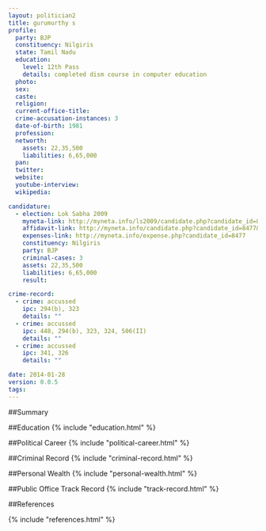 ```yaml
---
layout: politician2
title: gurumurthy s
profile: 
  party: BJP
  constituency: Nilgiris
  state: Tamil Nadu
  education: 
    level: 12th Pass
    details: completed dism course in computer education
  photo: 
  sex: 
  caste: 
  religion: 
  current-office-title: 
  crime-accusation-instances: 3
  date-of-birth: 1981
  profession: 
  networth: 
    assets: 22,35,500
    liabilities: 6,65,000
  pan: 
  twitter: 
  website: 
  youtube-interview: 
  wikipedia: 

candidature: 
  - election: Lok Sabha 2009
    myneta-link: http://myneta.info/ls2009/candidate.php?candidate_id=8477
    affidavit-link: http://myneta.info/candidate.php?candidate_id=8477&scan=original
    expenses-link: http://myneta.info/expense.php?candidate_id=8477
    constituency: Nilgiris 
    party: BJP
    criminal-cases: 3
    assets: 22,35,500
    liabilities: 6,65,000
    result:  

crime-record: 
  - crime: accussed
    ipc: 294(b), 323
    details: "" 
  - crime: accussed
    ipc: 448, 294(b), 323, 324, 506(II)
    details: "" 
  - crime: accussed
    ipc: 341, 326
    details: "" 

date: 2014-01-28
version: 0.0.5
tags: 
---
```

##Summary


##Education
{% include "education.html" %}


##Political Career
{% include "political-career.html" %}


##Criminal Record
{% include "criminal-record.html" %}


##Personal Wealth
{% include "personal-wealth.html" %}


##Public Office Track Record
{% include "track-record.html" %}


##References


{% include "references.html" %}